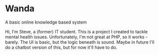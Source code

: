 # Wanda
A basic online knowledge based system

Hi,
I'm Steve, a (former) IT student.
This is a project I created to tackle mental health issues.
Unfortunately, I'm not great at PHP, so it works - barely.
The UI is basic, but the logic beneath is sound.
Maybe in future I'll do a chatbot version of this, but for now it'll have to do.
